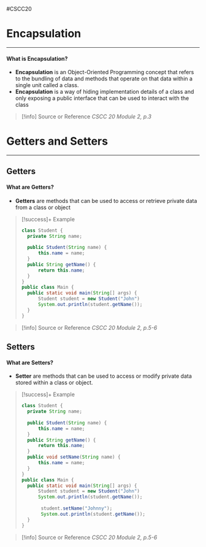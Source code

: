 #CSCC20 
# Encapsulation
---
#### What is **Encapsulation?**
- **Encapsulation** is an Object-Oriented Programming concept that refers to the bundling of data and methods that operate on that data within a single unit called a class.
- **Encapsulation** is a way of hiding implementation details of a class and only exposing a public interface that can be used to interact with the class

> [!info] Source or Reference
> *CSCC 20 Module 2, p.3*

# Getters and Setters
----
## Getters
#### What are **Getters?**
- **Getters** are methods that can be used to access or retrieve private data from a class or object

> [!success]+ Example
> ```java
> class Student {
> 	private String name;
> 	
> 	public Student(String name) {
> 		this.name = name;
> 	}
> 	public String getName() {
> 		return this.name;
> 	}
> }
> public class Main {
> 	public static void main(String[] args) {
> 		Student student = new Student("John")
> 		System.out.println(student.getName());
> 	}
> }
> ```

> [!info] Source or Reference
> *CSCC 20 Module 2, p.5-6*
## Setters
#### What are **Setters?**
- **Setter** are methods that can be used to access or modify private data stored within a class or object.

> [!success]+ Example
> ```java
> class Student {
> 	private String name;
> 	
> 	public Student(String name) {
> 		this.name = name;
> 	}
> 	public String getName() {
> 		return this.name;
> 	}
> 	public void setName(String name) {
> 		this.name = name;
> 	}
> }
> public class Main {
> 	public static void main(String[] args) {
> 		Student student = new Student("John")
> 		System.out.println(student.getName());
> 		  
> 		 student.setName("Johnny");
> 		 System.out.println(student.getName());
> 	}
> }
> ```

> [!info] Source or Reference
> *CSCC 20 Module 2, p.5-6*